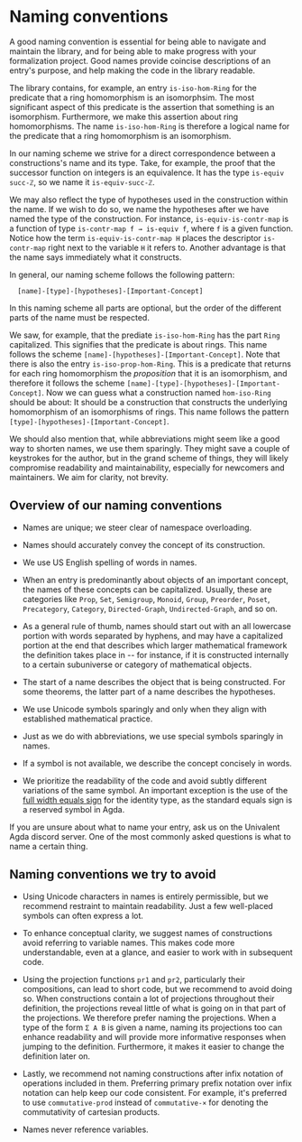 # Naming conventions

A good naming convention is essential for being able to navigate and maintain
the library, and for being able to make progress with your formalization
project. Good names provide coincise descriptions of an entry's purpose, and
help making the code in the library readable.

The library contains, for example, an entry `is-iso-hom-Ring` for the predicate
that a ring homomorphism is an isomorphsim. The most significant aspect of this
predicate is the assertion that something is an isomorphism. Furthermore, we
make this assertion about ring homomorphisms. The name `is-iso-hom-Ring` is
therefore a logical name for the predicate that a ring homomorphism is an
isomorphism.

In our naming scheme we strive for a direct correspondence between a
constructions's name and its type. Take, for example, the proof that the
successor function on integers is an equivalence. It has the type
`is-equiv succ-ℤ`, so we name it `is-equiv-succ-ℤ`.

We may also reflect the type of hypotheses used in the construction within the
name. If we wish to do so, we name the hypotheses after we have named the type
of the construction. For instance, `is-equiv-is-contr-map` is a function of type
`is-contr-map f → is-equiv f`, where `f` is a given function. Notice how the
term `is-equiv-is-contr-map H` places the descriptor `is-contr-map` right next
to the variable `H` it refers to. Another advantage is that the name says
immediately what it constructs.

In general, our naming scheme follows the following pattern:

```text
  [name]-[type]-[hypotheses]-[Important-Concept]
```

In this naming scheme all parts are optional, but the order of the different
parts of the name must be respected.

We saw, for example, that the prediate `is-iso-hom-Ring` has the part `Ring`
capitalized. This signifies that the predicate is about rings. This name follows
the scheme `[name]-[hypotheses]-[Important-Concept]`. Note that there is also
the entry `is-iso-prop-hom-Ring`. This is a predicate that returns for each ring
homomorphism the _proposition_ that it is an isomorphism, and therefore it
follows the scheme `[name]-[type]-[hypotheses]-[Important-Concept]`. Now we can
guess what a construction named `hom-iso-Ring` should be about: It should be a
construction that constructs the underlying homomorphism of an isomorphisms of
rings. This name follows the pattern `[type]-[hypotheses]-[Important-Concept]`.

We should also mention that, while abbreviations might seem like a good way to
shorten names, we use them sparingly. They might save a couple of keystrokes for
the author, but in the grand scheme of things, they will likely compromise
readability and maintainability, especially for newcomers and maintainers. We
aim for clarity, not brevity.

## Overview of our naming conventions

- Names are unique; we steer clear of namespace overloading.

- Names should accurately convey the concept of its construction.

- We use US English spelling of words in names.

- When an entry is predominantly about objects of an important concept, the
  names of these concepts can be capitalized. Usually, these are categories like
  `Prop`, `Set`, `Semigroup`, `Monoid`, `Group`, `Preorder`, `Poset`,
  `Precategory`, `Category`, `Directed-Graph`, `Undirected-Graph`, and so on.

- As a general rule of thumb, names should start out with an all lowercase
  portion with words separated by hyphens, and may have a capitalized portion at
  the end that describes which larger mathematical framework the definition
  takes place in -- for instance, if it is constructed internally to a certain
  subuniverse or category of mathematical objects.

- The start of a name describes the object that is being constructed. For some
  theorems, the latter part of a name describes the hypotheses.

- We use Unicode symbols sparingly and only when they align with established
  mathematical practice.

- Just as we do with abbreviations, we use special symbols sparingly in names.

- If a symbol is not available, we describe the concept concisely in words.

- We prioritize the readability of the code and avoid subtly different
  variations of the same symbol. An important exception is the use of the
  [full width equals sign](https://codepoints.net/U+ff1d) for the identity type,
  as the standard equals sign is a reserved symbol in Agda.

If you are unsure about what to name your entry, ask us on the Univalent Agda
discord server. One of the most commonly asked questions is what to name a
certain thing.

## Naming conventions we try to avoid

- Using Unicode characters in names is entirely permissible, but we recommend
  restraint to maintain readability. Just a few well-placed symbols can often
  express a lot.

- To enhance conceptual clarity, we suggest names of constructions avoid
  referring to variable names. This makes code more understandable, even at a
  glance, and easier to work with in subsequent code.

- Using the projection functions `pr1` and `pr2`, particularly their
  compositions, can lead to short code, but we recommend to avoid doing so. When
  constructions contain a lot of projections throughout their definition, the
  projections reveal little of what is going on in that part of the projections.
  We therefore prefer naming the projections. When a type of the form `Σ A B` is
  given a name, naming its projections too can enhance readability and will
  provide more informative responses when jumping to the definition.
  Furthermore, it makes it easier to change the definition later on.

- Lastly, we recommend not naming constructions after infix notation of
  operations included in them. Preferring primary prefix notation over infix
  notation can help keep our code consistent. For example, it's preferred to use
  `commutative-prod` instead of `commutative-×` for denoting the commutativity
  of cartesian products.

- Names never reference variables.